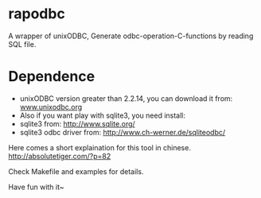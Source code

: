 rapodbc
=======

A wrapper of unixODBC, Generate odbc-operation-C-functions by reading SQL file.

Dependence
==========
* unixODBC version greater than 2.2.14, you can download it from: www.unixodbc.org 
* Also if you want play with sqlite3, you need install:
* sqlite3 from: http://www.sqlite.org/
* sqlite3 odbc driver from: http://www.ch-werner.de/sqliteodbc/

Here comes a short explaination for this tool in chinese.
http://absolutetiger.com/?p=82

Check Makefile and examples for details.

Have fun with it~

